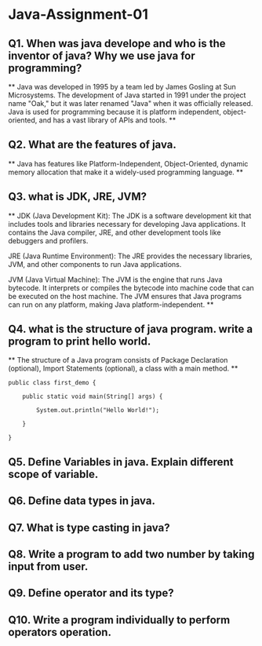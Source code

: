 # Java-Assignment-01

## Q1. When was java develope and who is the inventor of java? Why we use java for programming?

** 
Java was developed in 1995 by a team led by James Gosling at Sun Microsystems. The development of Java started in 1991 under the project name "Oak," but it was later renamed "Java" when it was officially released. Java is used for programming because it is platform independent, object-oriented, and has a vast library of APIs and tools.  **

## Q2. What are the features of java.
** 
Java has features like Platform-Independent, Object-Oriented, dynamic memory allocation that make it a widely-used programming language. 
**

## Q3. what is JDK, JRE, JVM?
**
JDK (Java Development Kit): The JDK is a software development kit that includes tools and libraries necessary for developing Java applications. It contains the Java compiler, JRE, and other development tools like debuggers and profilers.

JRE (Java Runtime Environment): The JRE provides the necessary libraries, JVM, and other components to run Java applications.

JVM (Java Virtual Machine): The JVM is the engine that runs Java bytecode. It interprets or compiles the bytecode into machine code that can be executed on the host machine. The JVM ensures that Java programs can run on any platform, making Java platform-independent.
**

## Q4. what is the structure of java program. write a program to print hello world.
**
The structure of a Java program consists of Package Declaration (optional), Import Statements (optional), a class with a main method.
**
```
public class first_demo {

	public static void main(String[] args) {

		System.out.println("Hello World!");

	}

}
```

## Q5. Define Variables in java. Explain different scope of variable.
## Q6. Define data types in java.
## Q7. What is type casting in java?
## Q8. Write a program to add two number by taking input from user.
## Q9. Define operator and its type?
## Q10. Write a program individually to perform operators operation.
